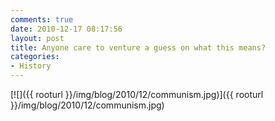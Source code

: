 ```yaml
---
comments: true
date: 2010-12-17 08:17:56
layout: post
title: Anyone care to venture a guess on what this means?
categories:
- History
---
```


[![]({{ rooturl }}/img/blog/2010/12/communism.jpg)]({{ rooturl }}/img/blog/2010/12/communism.jpg)
